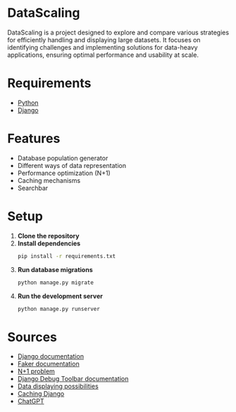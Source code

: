 # DataScaling
DataScaling is a project designed to explore and compare various strategies for efficiently handling and displaying large datasets. It focuses on identifying challenges and implementing solutions for data-heavy applications, ensuring optimal performance and usability at scale.

# Requirements
- [Python](https://www.python.org/downloads/)
- [Django](https://docs.djangoproject.com/en/5.1/topics/install/#installing-official-release)

# Features
- Database population generator
- Different ways of data representation
- Performance optimization (N+1)
- Caching mechanisms
- Searchbar

# Setup
1. **Clone the repository**
2. **Install dependencies**
   ```sh
   pip install -r requirements.txt
   ```
3. **Run database migrations**
   ```sh
   python manage.py migrate
   ```
4. **Run the development server**
   ```sh
   python manage.py runserver
   ```
# Sources
- [Django documentation](https://www.djangoproject.com/start/)
- [Faker documentation](https://faker.readthedocs.io/en/master/)
- [N+1 problem](https://dev.to/herchila/how-to-avoid-n1-queries-in-django-tips-and-solutions-2ajo)
- [Django Debug Toolbar documentation](https://django-debug-toolbar.readthedocs.io/en/latest/installation.html)
- [Data displaying possibilities](https://crocoblock.com/blog/pagination-vs-infinite-scroll/)
- [Caching Django](https://www.sitepoint.com/django-caching-comprehensive-guide/)
- [ChatGPT](https://chatgpt.com/share/673b6940-4318-8007-978d-7a304ac9a0a6)
